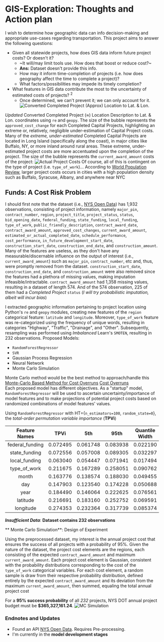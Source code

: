 # **GIS-Exploration**: Thoughts and Action plan
I wish to determine how geographic data can info decision-making and appropriate use-cases regarding transportation. This project aims to answer the following questions:
* Given all statewide projects, how does GIS data inform future project costs? Or doesn't it?
  * ~It will/may limit tools use. How does that boost or reduce cost?~
   * **Ans:** Dataset doesn't provide this info.
  * How may it inform time-completion of projects (i.e. how does geography affect the time to complete a project)?
  * What factors/possibilities may impede its timely completion?
* What features in GIS data contribute the most to the uncertainty of estimated costs of projects? $^{2}$
  * Once determined, we can't prevent it; we can only account for it.
![Converted Completed Project (Approx) Location to Lat. & Lon.](https://github.com/user-attachments/assets/8634f195-4f47-44f8-90c5-940764788179)

 *Updated* Converted Completed Project ($\approx$) Location Description to Lat. & Lon. coordinates using `re` and `geopy`.
 The size of the bubble represents the `approved_cost_change` for each Completed Capital Projects, highlighting an extreme or, relatively, negligible under-estimation of Capital Project costs. Many of the *extreme,* *under-estimated* Completed Capital Projects are located in Long Island (specifically along the coast), in major cities like Buffalo, NY, or more inland around rural areas. These extreme, under-estimated project costs are more accentuated upon the completion of the project. The size of the bubble represents the `current_award_amount` costs of the project:
 ![Actual Project Costs](https://github.com/user-attachments/assets/79f63cb3-1149-4e5d-970b-8da9174cd860)
Of course, all of this is contingent on the type of project (i.e. `type_of_work`)...
According to [World Population Review](https://worldpopulationreview.com/us-counties/new-york), larger project costs occurs in cities with a high population density such as Buffalo, Syracuse, Albany, and anywhere near NYC

## **Funds**: A Cost Risk Problem
I should first note that the dataset (i.e., [NYS Open Data](https://dev.socrata.com/foundry/data.ny.gov/rz8t-4kmq)) has 1,932 observations, consisting of project information, namely `major_pin`, `contract_number`, `region`, `project_title`, `project_status`, `status`, `bid_opening_date`, `federal_funding`, `state_funding`, `local_funding`, `type_of_work`, `public_friendly_description`, `contract_award_date`, `contract_award_amount`, `approved_cost_changes`, `current_award_amount`, `estimated_or_actual_completed_date`, `schedule_performance`, `cost_performance`, `in_future_development_start_date`, `construction_start_date`, `construction_end_date`, and `construction_amount`. Many of the features are useless, as they don't have any measurable/discernable influence on the output of interest (i.e., `current_award_amount`) such as `major_pin`, `contract_number`, etc and, thus, were promptly removed from the dataset. `construction_start_date`, `construction_end_date`, and `construction_amount` were also removed since the features had a plethora of missing values, making imputation infeasible/intractable. `contract_award_amount` had 1,358 missing values, resulting in a dataset of length 574. And of the 574 observation, 225 of them had a *Completed Project* `status` (*I will try probabilistic imputation, albeit will incur bias*)

I extracted geographic information pertaining to project location using Python's `re` and `geopy` modules, creating new features of the `region` categorical feature: `latitude` and `longitude`. Moreover, `type_of_work` feature was re-categorized using the frequency of unique words, resulting in categories "Highway", "Traffic", "Drainage", and "Other". Subsequently, resampling was performed using *Imbalanced* Learn's `SMOTEN`, resulting in 232 observations.
Proposed Models: 
* `RandomForestRegressor`
* `SVR`
* Gaussian Process Regression
* Neural Network
* Monte Carlo Simulation 

Monte Carlo method would be the best method to approach/handle this [Monte-Carlo Based Method for Cost Overruns](https://www.witpress.com/Secure/ejournals/papers/SSE060221f.pdf) [Cost Overruns](https://ijisrt.com/assets/upload/files/IJISRT23APR1646.pdf)\
Each proposed model has different objectives. As a "startup" model, `RandomForestRegressor` will be used to ascertain uncertainty/importance of model features and to make projections of potential project costs based on randomized combinations of model features' values.

Using `RandomForestRegressor` with HT={`n_estimators=100`, `random_state=0`}, the *total-order permutation variable importance* (**TPVi**)

| Feature Names | TPVi |	5th |	95th | Quantile Width|
| :----: | :----: | :----: | :----: | :----: |
| federal_funding	| 0.072495	| 0.061748	| 0.083938	| 0.022190|
| state_funding	| 0.072556	| 0.057008	| 0.089305	| 0.032297 |
| local_funding	| 0.063040	| 0.054447	| 0.071941	| 0.017494 |
| type_of_work	| 0.211675	| 0.167289	| 0.258051	| 0.090762 |
| month	| 0.163776	| 0.138574	| 0.188030	| 0.049455 |
| day	| 0.147903	| 0.123540	| 0.174228	| 0.050688 | 
| year	| 0.184490	| 0.146064	| 0.222625	| 0.076561 |
| latitude	| 0.216691	| 0.183160	| 0.252752	| 0.069591 |
| longitude	| 0.274353	| 0.232364	| 0.317739	| 0.085374 |

***Insufficient Data***: **Dataset contains 232 observations**

** Monte Carlo Simulation**: Design of Experiment

Using the preprocessed dataset, my interest is the annual project cost that ensures the success of all projects with a probability of 95%. Given the nature of the dataset, the project cost elements are the regions, each consisting of the expected `contract_award_amount` and maximum `current_award_amount`. Each project cost element is Gaussian, consistent with the probability distributions corresponding to the cost of the `type_of_work` categorical variables. For each cost element, a random sample is draw from their respective probability distribution, defined entirely by the expected `contract_award_amount` and its deviation from the maximum `current_award_amount`, then summed, equaling the total annual project cost

For a **95% success probability** of all *232* projects, NYS DOT annual project budget must be **$365,327,161.24**.
![MC Simulation](https://github.com/user-attachments/assets/105836bd-3282-49b6-9722-c0662a9538bc)


### Endnotes and Updates
* Found an API [NYS Open Data](https://dev.socrata.com/foundry/data.ny.gov/rz8t-4kmq). Requires Pre-processing.
* I'm currently in the **model development stages**
